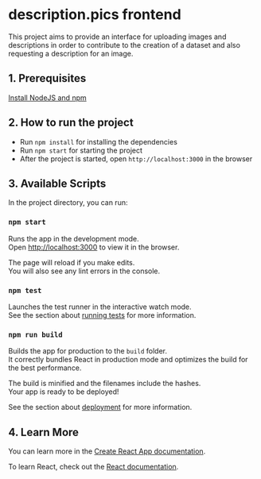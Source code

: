 # description.pics frontend

This project aims to provide an interface for uploading images and descriptions in order to contribute to the creation of a dataset and also requesting a description for an image.

## 1. Prerequisites
[Install NodeJS and npm](https://docs.npmjs.com/downloading-and-installing-node-js-and-npm#using-a-node-version-manager-to-install-nodejs-and-npm)

## 2. How to run the project

- Run `npm install` for installing the dependencies
- Run `npm start` for starting the project
- After the project is started, open `http://localhost:3000` in the browser


## 3. Available Scripts

In the project directory, you can run:

### `npm start`

Runs the app in the development mode.\
Open [http://localhost:3000](http://localhost:3000) to view it in the browser.

The page will reload if you make edits.\
You will also see any lint errors in the console.

### `npm test`

Launches the test runner in the interactive watch mode.\
See the section about [running tests](https://facebook.github.io/create-react-app/docs/running-tests) for more information.

### `npm run build`

Builds the app for production to the `build` folder.\
It correctly bundles React in production mode and optimizes the build for the best performance.

The build is minified and the filenames include the hashes.\
Your app is ready to be deployed!

See the section about [deployment](https://facebook.github.io/create-react-app/docs/deployment) for more information.

## 4. Learn More

You can learn more in the [Create React App documentation](https://facebook.github.io/create-react-app/docs/getting-started).

To learn React, check out the [React documentation](https://reactjs.org/).
